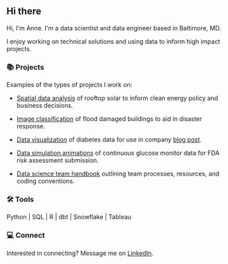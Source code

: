 ## Hi there 

Hi, I'm Anne. I'm a data scientist and data engineer based in Baltimore, MD. 

I enjoy working on technical solutions and using data to inform high impact projects.

### 📚 Projects

Examples of the types of projects I work on:
  
* [Spatial data analysis](https://github.com/aeevered/philadelphia-solar-analysis) of rooftop solar to inform clean energy policy and business decisions.

* [Image classification](https://github.com/aeevered/emergency_response_image_detection) of flood damaged buildings to aid in disaster response.

* [Data visualization](https://github.com/aeevered/diabetes-data-visualizations) of diabetes data for use in company [blog post](https://www.tidepool.org/blog/celebrating-10000-donations).

* [Data simulation animations](https://github.com/aeevered/continuous-glucose-monitor-analysis) of continuous glucose monitor data for FDA risk assessment submission.
  
* [Data science team handbook](https://github.com/aeevered/data-science-handbook) outlining team processes, resources, and coding conventions.

### 🛠️ Tools

Python | SQL | R | dbt | Snowflake | Tableau

### 💻 Connect
Interested in connecting? Message me on [LinkedIn](https://www.linkedin.com/in/anne-evered/).
